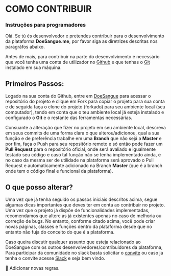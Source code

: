 # COMO CONTRIBUIR

### Instruções para programadores

Olá. Se tú és desenvolvedor e pretendes contribuir para o desenvolvimento da plataforma <b>DoeSangue.me</b>, por favor siga as diretrizes descritas nos paragráfos abaixo.

Antes de mais, para contribuir na parte do desenvolvimento é necessário que você tenha uma conta de utilizador no <a href="htpp://github.com">Github</a> e que tenhas o <a href="htpp://git-scm.com">Git</a> instalado em sua máquina.


## Primeiros Passos:

Logado na sua conta do Github, entre em <a href="http://github.com/JoseCage/doesangue.me">DoeSangue</a> para acessar o repositório do projeto e clique em Fork para copiar o projeto para sua conta e de seguida faça o clone do projeto (forkado) para seu ambiente local (seu computador), tendo em conta que o teu ambiente local já esteja instalado e configurado o <b>Git</b> e o restante das ferramentas necessárias.

Consuante a alteração que fizer no projeto em seu ambiente local, descreva em seus commits de uma forma clara o que alterou/adicionou, qual a sua função e de preferência trabalhe em uma <b>Branch</b> que não sejá a <b>Master</b> e por fim, faça o Push para seu repositório remoto e só então pode fazer um <b>Pull Request</b> para o repositório oficial, onde será avaliado e igualmente testado seu código e caso tal função não se tenha implementado ainda, e no caso da mesma ser de utilidade na plataforma será aprovado o Pull Request e automaticamente adicionado na Branch <b>Master</b> (que é a branch onde tem o código final e funcional da plataforma).


## O que posso alterar?
Uma vez que já tenha seguido os passos iniciais descritos acima, segue algumas dicas importantes que deves ter em conta ao contribuir no projeto.
Uma vez que o projeto já dispõe de funcionalidades implementadas, recomendamos que altere as já existentes apenas no caso de melhoria ou correção de bugs. No entanto, conforme citado acima, você pode criar novas páginas, classes e funções dentro da plataforma desde que no entanto não fuja do conceito do que é a plataforma.


Caso queira discutir qualquer assunto que esteja relacionado ao DoeSangue com os outros desenvolvedores/contribuidores da plataforma, Para participar da comunidade no slack basta solicitar o [convite](https://slack-doesangue.now.sh/) ou caso ja tenha o convite acesse <a href="http://projetodoesangue.slack.com">Slack</a> e seja bem vindo.

:radio_button: Adicionar novas regras.
